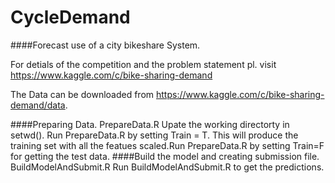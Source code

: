 CycleDemand
===========

####Forecast use of a city bikeshare System.

For detials of the competition and the problem statement pl. visit https://www.kaggle.com/c/bike-sharing-demand

The Data can be downloaded from https://www.kaggle.com/c/bike-sharing-demand/data.

####Preparing Data. PrepareData.R
Upate the working directorty in setwd(). Run PrepareData.R by setting Train = T. This will produce the training set with all the featues scaled.Run PrepareData.R by setting Train=F for getting the test data. 
####Build the model and creating submission file. BuildModelAndSubmit.R
Run BuildModelAndSubmit.R to get the predictions.

